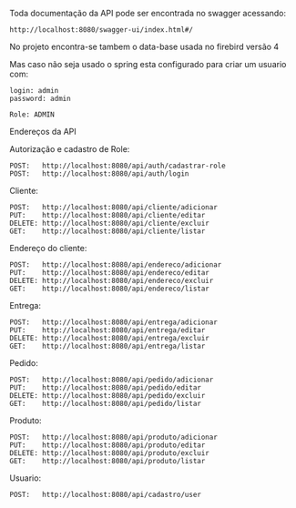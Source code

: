 Toda documentação da API pode ser encontrada no swagger acessando:

    http://localhost:8080/swagger-ui/index.html#/

No projeto encontra-se tambem o data-base usada no firebird versão 4

Mas caso não seja usado o spring esta configurado para criar um usuario com:

    login: admin
    password: admin

    Role: ADMIN

Endereços da API

Autorização e cadastro de Role:
    
    POST:   http://localhost:8080/api/auth/cadastrar-role
    POST:   http://localhost:8080/api/auth/login

Cliente:

    POST:   http://localhost:8080/api/cliente/adicionar
    PUT:    http://localhost:8080/api/cliente/editar
    DELETE: http://localhost:8080/api/cliente/excluir
    GET:    http://localhost:8080/api/cliente/listar

Endereço do cliente:

    POST:   http://localhost:8080/api/endereco/adicionar
    PUT:    http://localhost:8080/api/endereco/editar
    DELETE: http://localhost:8080/api/endereco/excluir
    GET:    http://localhost:8080/api/endereco/listar

Entrega:

    POST:   http://localhost:8080/api/entrega/adicionar
    PUT:    http://localhost:8080/api/entrega/editar
    DELETE: http://localhost:8080/api/entrega/excluir
    GET:    http://localhost:8080/api/entrega/listar

Pedido: 

    POST:   http://localhost:8080/api/pedido/adicionar
    PUT:    http://localhost:8080/api/pedido/editar
    DELETE: http://localhost:8080/api/pedido/excluir
    GET:    http://localhost:8080/api/pedido/listar

Produto:
    
    POST:   http://localhost:8080/api/produto/adicionar
    PUT:    http://localhost:8080/api/produto/editar
    DELETE: http://localhost:8080/api/produto/excluir
    GET:    http://localhost:8080/api/produto/listar

Usuario:
 
    POST:   http://localhost:8080/api/cadastro/user


